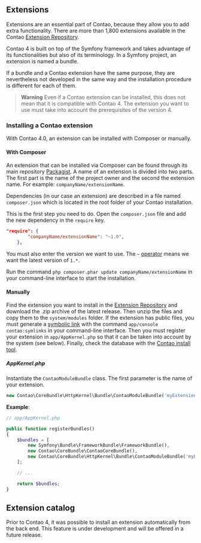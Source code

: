 ## Extensions

Extensions are an essential part of Contao, because they allow you to add extra
functionality. There are more than 1,800 extensions available in the Contao
[Extension Repository][1].

Contao 4 is built on top of the Symfony framework and takes advantage of its
functionalities but also of its terminology. In a Symfony project, an extension
is named a bundle.

If a bundle and a Contao extension have the same purpose, they are nevertheless
not developed in the same way and the installation procedure is different for
each of them.

> **Warning** Even if a Contao extension can be installed, this does not mean
that it is compatible with Contao 4. The extension you want to use must take
into account the prerequisites of the version 4.


### Installing a Contao extension

With Contao 4.0, an extension can be installed with Composer or manually.


#### With Composer

An extension that can be installed via Composer can be found through its main
repository [Packagist][2]. A name of an extension is divided into two parts.
The first part is the name of the project owner and the second the extension
name. For example: `companyName/extensionName`.

Dependencies (in our case an extension) are described in a file named
`composer.json` which is located in the root folder of your Contao installation.

This is the first step you need to do. Open the `composer.json` file and add the
new dependency in the `require` key.

```json
"require": {
        "companyName/extensionName": "~1.0",
    },
```

You must also enter the version we want to use. The `~` [operator][3] means we
want the latest version of `1.*`.

Run the command `php composer.phar update companyName/extensionName` in your
command-line interface to start the installation.


#### Manually

Find the extension you want to install in the [Extension Repository][1] and
download the .zip archive of the latest release. Then unzip the files and copy
them to the `system/modules` folder. If the extension has public files, you must
generate a [symbolic link][4] with the command `app/console contao:symlinks` in
your command-line interface. Then you must register your extension in
`app/AppKernel.php` so that it can be taken into account by the system (see
below). Finally, check the database with the [Contao install tool][5].


##### AppKernel.php

Instantiate the `ContaoModuleBundle` class. The first parameter is the name of
your extension.

```php
new Contao\CoreBundle\HttpKernel\Bundle\ContaoModuleBundle('myExtensionName', $this->getRootDir()),
```

**Example**:

```php
// app/AppKernel.php

public function registerBundles()
{
    $bundles = [
        new Symfony\Bundle\FrameworkBundle\FrameworkBundle(),
        new Contao\CoreBundle\ContaoCoreBundle(),
        new Contao\CoreBundle\HttpKernel\Bundle\ContaoModuleBundle('myExtensionName', $this->getRootDir()),
    ];

    // ...

    return $bundles;
}
```


## Extension catalog

Prior to Contao 4, it was possible to install an extension automatically from
the back end. This feature is under development and will be offered in a future
release.


[1]: https://contao.org/en/extension-list.html
[2]: https://packagist.org
[3]: https://getcomposer.org/doc/articles/versions.md#tilde
[4]: ../01-installation/installing-contao.md#symbolic-link
[5]: ../01-installation/installing-contao.md#the-contao-install-tool
